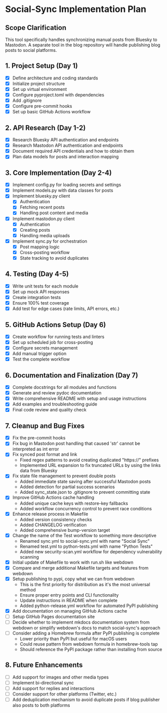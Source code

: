 # Social-Sync Implementation Plan

## Scope Clarification
This tool specifically handles synchronizing manual posts from Bluesky to
Mastodon. A separate tool in the blog repository will handle publishing blog
posts to social platforms.

## 1. Project Setup (Day 1)
- [x] Define architecture and coding standards
- [x] Initialize project structure
- [x] Set up virtual environment
- [x] Configure pyproject.toml with dependencies
- [x] Add .gitignore
- [x] Configure pre-commit hooks
- [x] Set up basic GitHub Actions workflow

## 2. API Research (Day 1-2)
- [x] Research Bluesky API authentication and endpoints
- [x] Research Mastodon API authentication and endpoints
- [x] Document required API credentials and how to obtain them
- [x] Plan data models for posts and interaction mapping

## 3. Core Implementation (Day 2-4)
- [x] Implement config.py for loading secrets and settings
- [x] Implement models.py with data classes for posts
- [x] Implement bluesky.py client
  - [x] Authentication
  - [x] Fetching recent posts
  - [x] Handling post content and media
- [x] Implement mastodon.py client
  - [x] Authentication
  - [x] Creating posts
  - [x] Handling media uploads
- [x] Implement sync.py for orchestration
  - [x] Post mapping logic
  - [x] Cross-posting workflow
  - [x] State tracking to avoid duplicates

## 4. Testing (Day 4-5)
- [x] Write unit tests for each module
- [x] Set up mock API responses
- [x] Create integration tests
- [x] Ensure 100% test coverage
- [x] Add test for edge cases (rate limits, API errors, etc.)

## 5. GitHub Actions Setup (Day 6)
- [x] Create workflow for running tests and linters
- [x] Set up scheduled job for cross-posting
- [x] Configure secrets management
- [x] Add manual trigger option
- [x] Test the complete workflow

## 6. Documentation and Finalization (Day 7)
- [x] Complete docstrings for all modules and functions
- [x] Generate and review pydoc documentation
- [x] Write comprehensive README with setup and usage instructions
- [x] Add examples and troubleshooting guide
- [x] Final code review and quality check

## 7. Cleanup and Bug Fixes
- [x] Fix the pre-commit hooks
- [x] Fix bug in Mastodon post handling that caused 'str' cannot be interpreted as int error
- [x] Fix synced post format and link
    - Fixed regex patterns to avoid creating duplicated "https://" prefixes
    - Implemented URL expansion to fix truncated URLs by using the links data from Bluesky
- [x] Fix state file management to prevent double posts
    - Added immediate state saving after successful Mastodon posts
    - Added detection for partial success scenarios
    - Added sync_state.json to .gitignore to prevent committing state
- [x] Improve GitHub Actions cache handling
    - Added unique cache keys with restore-key fallbacks
    - Added workflow concurrency control to prevent race conditions
- [x] Enhance release process in Makefile
    - Added version consistency checks
    - Added CHANGELOG verification
    - Added comprehensive bump-version target
- [x] Change the name of the Test workflow to something more descriptive
  - Renamed sync.yml to social-sync.yml with name "Social Sync"
  - Renamed test.yml to python-tests.yml with name "Python Tests"
  - Added new security-scan.yml workflow for dependency vulnerability scanning
- [x] Initial update of Makefile to work with run.sh like webdown
- [x] Compare and merge additional Makefile targets and features from webdown
- [x] Setup publishing to pypi, copy what we can from webdown
  - This is the first priority for distribution as it's the most universal method
  - Ensure proper entry points and CLI functionality
  - Update instructions in README when complete
  - Added python-release.yml workflow for automated PyPI publishing
- [x] Add documentation on managing GitHub Actions cache
- [ ] Setup GitHub Pages documentation site
- [ ] Decide whether to implement mkdocs documentation system from webdown or simplify webdown's docs to match social-sync's approach
- [ ] Consider adding a Homebrew formula after PyPI publishing is complete
  - Lower priority than PyPI but useful for macOS users
  - Could reuse pattern from webdown formula in homebrew-tools tap
  - Should reference the PyPI package rather than installing from source

## 8. Future Enhancements
- [ ] Add support for images and other media types
- [ ] Implement bi-directional sync
- [ ] Add support for replies and interactions
- [ ] Consider support for other platforms (Twitter, etc.)
- [ ] Add deduplication mechanism to avoid duplicate posts if blog publisher also posts to both platforms
